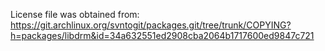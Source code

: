 License file was obtained from: https://git.archlinux.org/svntogit/packages.git/tree/trunk/COPYING?h=packages/libdrm&id=34a632551ed2908cba2064b1717600ed9847c721
